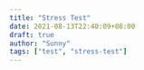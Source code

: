 ```yaml
---
title: "Stress Test"
date: 2021-08-13T22:40:09+08:00
draft: true
author: "Sunny"
tags: ["test", "stress-test"]
---
```



